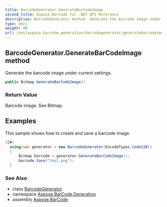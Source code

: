 ```yaml
---
title: BarcodeGenerator.GenerateBarCodeImage
second_title: Aspose.BarCode for .NET API Reference
description: BarcodeGenerator method. Generate the barcode image under current settings
type: docs
weight: 80
url: /net/aspose.barcode.generation/barcodegenerator/generatebarcodeimage/
---
```

## BarcodeGenerator.GenerateBarCodeImage method

Generate the barcode image under current settings.

```csharp
public Bitmap GenerateBarCodeImage()
```

### Return Value

Barcode image. See Bitmap.

## Examples

This sample shows how to create and save a barcode image.

```csharp
[C#]
  using(var generator = new BarcodeGenerator(EncodeTypes.Code128))
  {
      Bitmap barcode = generator.GenerateBarCodeImage();
      barcode.Save("test.png");
  }
```

### See Also

* class [BarcodeGenerator](../)
* namespace [Aspose.BarCode.Generation](../../../aspose.barcode.generation/)
* assembly [Aspose.BarCode](../../../)


